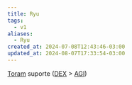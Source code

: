 ```yaml
---
title: Ryu
tags:
  - v1
aliases:
  - Ryu
created_at: 2024-07-08T12:43:46-03:00
updated_at: 2024-08-07T17:33:54-03:00
---
```


[Toram](26/Toram.md)
suporte ([DEX](../../../../ideias/2024/07/09/Toram_DEX.md) > [AGI](../../../../ideias/2024/07/09/Toram_AGI.md))